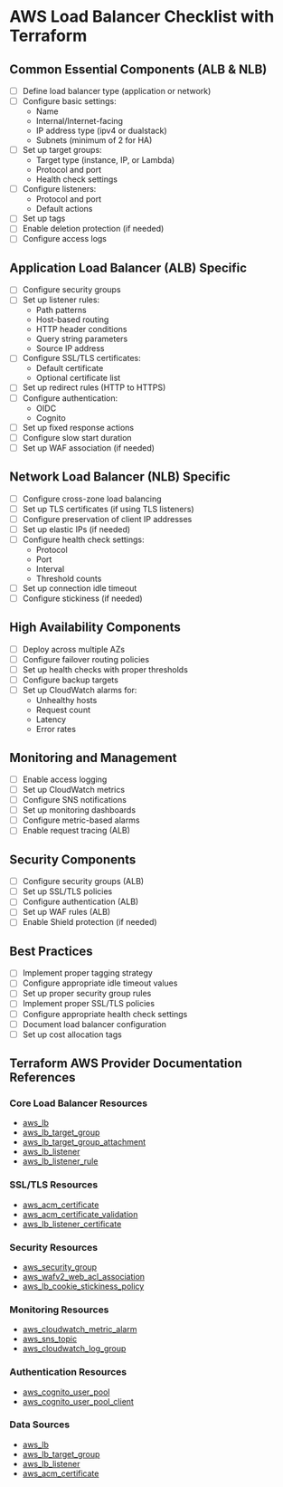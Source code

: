 # AWS Load Balancer Checklist with Terraform

## Common Essential Components (ALB & NLB)

- [ ] Define load balancer type (application or network)
- [ ] Configure basic settings:
  - Name
  - Internal/Internet-facing
  - IP address type (ipv4 or dualstack)
  - Subnets (minimum of 2 for HA)
- [ ] Set up target groups:
  - Target type (instance, IP, or Lambda)
  - Protocol and port
  - Health check settings
- [ ] Configure listeners:
  - Protocol and port
  - Default actions
- [ ] Set up tags
- [ ] Enable deletion protection (if needed)
- [ ] Configure access logs

## Application Load Balancer (ALB) Specific

- [ ] Configure security groups
- [ ] Set up listener rules:
  - Path patterns
  - Host-based routing
  - HTTP header conditions
  - Query string parameters
  - Source IP address
- [ ] Configure SSL/TLS certificates:
  - Default certificate
  - Optional certificate list
- [ ] Set up redirect rules (HTTP to HTTPS)
- [ ] Configure authentication:
  - OIDC
  - Cognito
- [ ] Set up fixed response actions
- [ ] Configure slow start duration
- [ ] Set up WAF association (if needed)

## Network Load Balancer (NLB) Specific

- [ ] Configure cross-zone load balancing
- [ ] Set up TLS certificates (if using TLS listeners)
- [ ] Configure preservation of client IP addresses
- [ ] Set up elastic IPs (if needed)
- [ ] Configure health check settings:
  - Protocol
  - Port
  - Interval
  - Threshold counts
- [ ] Set up connection idle timeout
- [ ] Configure stickiness (if needed)

## High Availability Components

- [ ] Deploy across multiple AZs
- [ ] Configure failover routing policies
- [ ] Set up health checks with proper thresholds
- [ ] Configure backup targets
- [ ] Set up CloudWatch alarms for:
  - Unhealthy hosts
  - Request count
  - Latency
  - Error rates

## Monitoring and Management

- [ ] Enable access logging
- [ ] Set up CloudWatch metrics
- [ ] Configure SNS notifications
- [ ] Set up monitoring dashboards
- [ ] Configure metric-based alarms
- [ ] Enable request tracing (ALB)

## Security Components

- [ ] Configure security groups (ALB)
- [ ] Set up SSL/TLS policies
- [ ] Configure authentication (ALB)
- [ ] Set up WAF rules (ALB)
- [ ] Enable Shield protection (if needed)

## Best Practices

- [ ] Implement proper tagging strategy
- [ ] Configure appropriate idle timeout values
- [ ] Set up proper security group rules
- [ ] Implement proper SSL/TLS policies
- [ ] Configure appropriate health check settings
- [ ] Document load balancer configuration
- [ ] Set up cost allocation tags

## Terraform AWS Provider Documentation References

### Core Load Balancer Resources

- [aws_lb](https://registry.terraform.io/providers/hashicorp/aws/latest/docs/resources/lb)
- [aws_lb_target_group](https://registry.terraform.io/providers/hashicorp/aws/latest/docs/resources/lb_target_group)
- [aws_lb_target_group_attachment](https://registry.terraform.io/providers/hashicorp/aws/latest/docs/resources/lb_target_group_attachment)
- [aws_lb_listener](https://registry.terraform.io/providers/hashicorp/aws/latest/docs/resources/lb_listener)
- [aws_lb_listener_rule](https://registry.terraform.io/providers/hashicorp/aws/latest/docs/resources/lb_listener_rule)

### SSL/TLS Resources

- [aws_acm_certificate](https://registry.terraform.io/providers/hashicorp/aws/latest/docs/resources/acm_certificate)
- [aws_acm_certificate_validation](https://registry.terraform.io/providers/hashicorp/aws/latest/docs/resources/acm_certificate_validation)
- [aws_lb_listener_certificate](https://registry.terraform.io/providers/hashicorp/aws/latest/docs/resources/lb_listener_certificate)

### Security Resources

- [aws_security_group](https://registry.terraform.io/providers/hashicorp/aws/latest/docs/resources/security_group)
- [aws_wafv2_web_acl_association](https://registry.terraform.io/providers/hashicorp/aws/latest/docs/resources/wafv2_web_acl_association)
- [aws_lb_cookie_stickiness_policy](https://registry.terraform.io/providers/hashicorp/aws/latest/docs/resources/lb_cookie_stickiness_policy)

### Monitoring Resources

- [aws_cloudwatch_metric_alarm](https://registry.terraform.io/providers/hashicorp/aws/latest/docs/resources/cloudwatch_metric_alarm)
- [aws_sns_topic](https://registry.terraform.io/providers/hashicorp/aws/latest/docs/resources/sns_topic)
- [aws_cloudwatch_log_group](https://registry.terraform.io/providers/hashicorp/aws/latest/docs/resources/cloudwatch_log_group)

### Authentication Resources

- [aws_cognito_user_pool](https://registry.terraform.io/providers/hashicorp/aws/latest/docs/resources/cognito_user_pool)
- [aws_cognito_user_pool_client](https://registry.terraform.io/providers/hashicorp/aws/latest/docs/resources/cognito_user_pool_client)

### Data Sources

- [aws_lb](https://registry.terraform.io/providers/hashicorp/aws/latest/docs/data-sources/lb)
- [aws_lb_target_group](https://registry.terraform.io/providers/hashicorp/aws/latest/docs/data-sources/lb_target_group)
- [aws_lb_listener](https://registry.terraform.io/providers/hashicorp/aws/latest/docs/data-sources/lb_listener)
- [aws_acm_certificate](https://registry.terraform.io/providers/hashicorp/aws/latest/docs/data-sources/acm_certificate)
